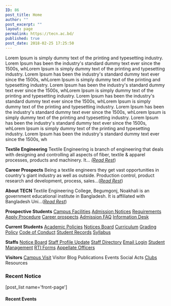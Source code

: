 ```yaml
---
ID: 86
post_title: Home
author: ""
post_excerpt: ""
layout: page
permalink: https://tecn.ac.bd/
published: true
post_date: 2018-02-25 17:25:50
---
```

Lorem Ipsum is simply dummy text of the printing and typesetting industry. Lorem Ipsum has been the industry's standard dummy text ever since the 1500s, whLorem Ipsum is simply dummy text of the printing and typesetting industry. Lorem Ipsum has been the industry's standard dummy text ever since the 1500s, whLorem Ipsum is simply dummy text of the printing and typesetting industry. Lorem Ipsum has been the industry's standard dummy text ever since the 1500s, whLorem Ipsum is simply dummy text of the printing and typesetting industry. Lorem Ipsum has been the industry's standard dummy text ever since the 1500s, whLorem Ipsum is simply dummy text of the printing and typesetting industry. Lorem Ipsum has been the industry's standard dummy text ever since the 1500s, whLorem Ipsum is simply dummy text of the printing and typesetting industry. Lorem Ipsum has been the industry's standard dummy text ever since the 1500s, whLorem Ipsum is simply dummy text of the printing and typesetting industry. Lorem Ipsum has been the industry's standard dummy text ever since the 1500s, wh

<strong>Textile Engineering</strong>
Textile Engineering is branch of engineering that deals with designing and controlling all aspects of fiber, textile &amp; apparel processes, products and machinery. It... <a href="https://tecn.ac.bd/admission/textile-education-bangladesh/"><em>(Read Rest</em></a>)

<strong>Career Prospects</strong>
Being a textile engineers they get vast opportunities in country's giant industry as well as outside. Production control, product research and development, process, sales...(<a href="https://tecn.ac.bd/admission/career-prospects/"><em>Read Rest</em></a>)

<strong>About TECN</strong>
Textile Engineering College, Begumgonj, Noakhali is an government educational institute in Bangladesh. It is affiliated with Bangladesh Uni...(<a href="https://tecn.ac.bd/about/"><em>Read Rest</em></a>)

<strong>Prospective Students</strong>
<a href="https://tecn.ac.bd/about/facilities/">Campus Facilities</a>
<a href="https://tecn.ac.bd/admission/notices/">Admission Notices</a>
<a href="https://tecn.ac.bd/admission/requirements/">Requirements</a>
<a href="https://tecn.ac.bd/admission/apply-procedure/">Apply Procedure</a>
<a href="https://tecn.ac.bd/admission/career-prospects/">Career prospects</a>
<a href="https://tecn.ac.bd/admission/faqs/">Admission FAQ</a>
<a href="https://tecn.ac.bd/admission/information-desk/">Information Desk</a>

<strong>Current Students</strong>
<a href="https://tecn.ac.bd/academic/academic-information-policies/">Academic Policies</a>
<a href="https://tecn.ac.bd/notices/">Notices Board</a>
<a href="https://tecn.ac.bd/academic/curriculum/">Curriculum</a>
<a href="https://tecn.ac.bd/academic/grading-policy/">Grading Policy</a>
<a href="https://tecn.ac.bd/academic/student-code-conduct/">Code of Conduct</a>
<a href="https://tecn.ac.bd/academic/student-records/">Student Records</a>
<a href="https://tecn.ac.bd/academic/syllabus/">Syllabus</a>

<strong>Staffs</strong>
<a href="/about/notices">Notice Board</a>
<a href="#">Staff Profile Update</a>
<a href="#">Staff Directory</a>
<a href="#">Email Login</a>
<a href="#">Student Management</a>
<a href="#" target="_blank" rel="noopener">RTI Forms</a>
<a href="#" target="_blank" rel="noopener">Appellate Officers</a>

<strong>Visitors</strong>
<a href="#">Campus Visit</a>
Visitor Blog
Publications
Events
Social Acts
<a href="https://tecn.ac.bd/campus/group-and-clubs/">Clubs</a>
Resources
<h3>Recent Notice</h3>
[post_list name='front-page']
<h4>Recent Events</h4>
